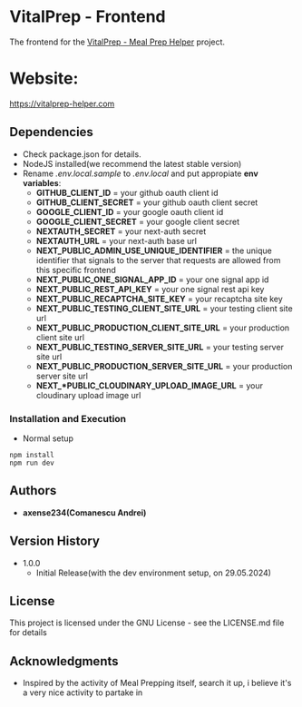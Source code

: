 # VitalPrep - Frontend

The frontend for the [VitalPrep - Meal Prep Helper](https://github.com/axense234/VitalPrep) project.

# Website:

https://vitalprep-helper.com

## Dependencies

- Check package.json for details.
- NodeJS installed(we recommend the latest stable version)
- Rename _.env.local.sample_ to _.env.local_ and put appropiate **env variables**:
  - **GITHUB_CLIENT_ID** = your github oauth client id
  - **GITHUB_CLIENT_SECRET** = your github oauth client secret
  - **GOOGLE_CLIENT_ID** = your google oauth client id
  - **GOOGLE_CLIENT_SECRET** = your google client secret
  - **NEXTAUTH_SECRET** = your next-auth secret
  - **NEXTAUTH_URL** = your next-auth base url
  - **NEXT_PUBLIC_ADMIN_USE_UNIQUE_IDENTIFIER** = the unique identifier that signals to the server that requests are allowed from this specific frontend
  - **NEXT_PUBLIC_ONE_SIGNAL_APP_ID** = your one signal app id
  - **NEXT_PUBLIC_REST_API_KEY** = your one signal rest api key
  - **NEXT_PUBLIC_RECAPTCHA_SITE_KEY** = your recaptcha site key
  - **NEXT_PUBLIC_TESTING_CLIENT_SITE_URL** = your testing client site url
  - **NEXT_PUBLIC_PRODUCTION_CLIENT_SITE_URL** = your production client site url
  - **NEXT_PUBLIC_TESTING_SERVER_SITE_URL** = your testing server site url
  - **NEXT_PUBLIC_PRODUCTION_SERVER_SITE_URL** = your production server site url
  - **NEXT\_\*PUBLIC_CLOUDINARY_UPLOAD_IMAGE_URL** = your cloudinary upload image url

### Installation and Execution

- Normal setup

```
npm install
npm run dev
```

## **Authors**

- **axense234(Comanescu Andrei)**

## **Version History**

- 1.0.0
  - Initial Release(with the dev environment setup, on 29.05.2024)

## **License**

This project is licensed under the GNU License - see the LICENSE.md file for details

## **Acknowledgments**

- Inspired by the activity of Meal Prepping itself, search it up, i believe it's a very nice activity to partake in
